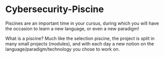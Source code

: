 # Cybersecurity-Piscine
Piscines are an important time in your cursus, during which you will have the occasion to learn a new language, or even a new paradigm!

What is a piscine?
Much like the selection piscine, the project is split in many small projects (modules), and
with each day a new notion on the language/paradigm/technology you chose to work on.
